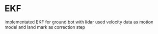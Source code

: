 # EKF
implementated EKF for ground bot with lidar
used velocity data as motion model and land mark as correction step
